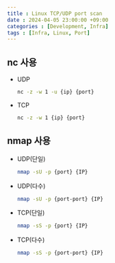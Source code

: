 ```yaml
---
title : Linux TCP/UDP port scan
date : 2024-04-05 23:00:00 +09:00
categories : [Development, Infra]
tags : [Infra, Linux, Port]
---
```


## nc 사용

- UDP

    ```bash
    nc -z -w 1 -u {ip} {port}
    ```

- TCP

    ```bash
    nc -z -w 1 {ip} {port}
    ```

## nmap 사용

- UDP(단일)

    ```bash
    nmap -sU -p {port} {IP}
    ```

- UDP(다수)

    ```bash
    nmap -sU -p {port-port} {IP}
    ```

- TCP(단일)

    ```bash
    nmap -sS -p {port} {IP}
    ```

- TCP(다수)

    ```bash
    nmap -sS -p {port-port} {IP}
    ```

